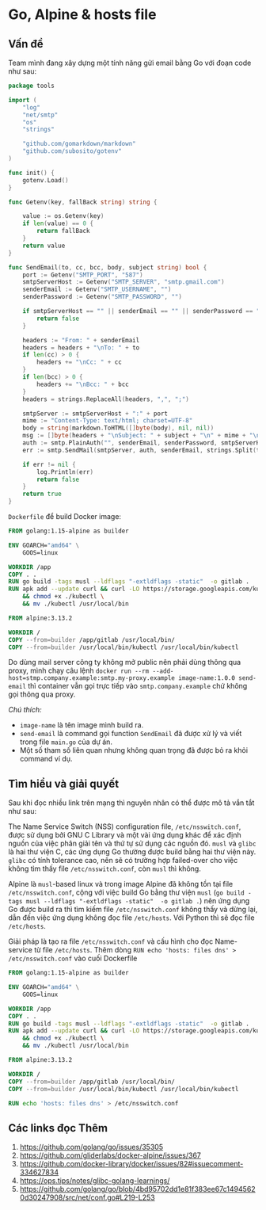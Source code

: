 # Go, Alpine & hosts file

## Vấn đề 

Team mình đang xây dựng một tính năng gửi email bằng Go với đoạn code như sau:

```go
package tools

import (
	"log"
	"net/smtp"
	"os"
	"strings"

	"github.com/gomarkdown/markdown"
	"github.com/subosito/gotenv"
)

func init() {
	gotenv.Load()
}

func Getenv(key, fallBack string) string {

	value := os.Getenv(key)
	if len(value) == 0 {
		return fallBack
	}
	return value
}

func SendEmail(to, cc, bcc, body, subject string) bool {
	port := Getenv("SMTP_PORT", "587")
	smtpServerHost := Getenv("SMTP_SERVER", "smtp.gmail.com")
	senderEmail := Getenv("SMTP_USERNAME", "")
	senderPassword := Getenv("SMTP_PASSWORD", "")

	if smtpServerHost == "" || senderEmail == "" || senderPassword == "" {
		return false
	}

	headers := "From: " + senderEmail
	headers = headers + "\nTo: " + to
	if len(cc) > 0 {
		headers += "\nCc: " + cc
	}
	if len(bcc) > 0 {
		headers += "\nBcc: " + bcc
	}
	headers = strings.ReplaceAll(headers, ",", ";")

	smtpServer := smtpServerHost + ":" + port
	mime := "Content-Type: text/html; charset=UTF-8"
	body = string(markdown.ToHTML([]byte(body), nil, nil))
	msg := []byte(headers + "\nSubject: " + subject + "\n" + mime + "\n" + body + "\n")
	auth := smtp.PlainAuth("", senderEmail, senderPassword, smtpServerHost)
	err := smtp.SendMail(smtpServer, auth, senderEmail, strings.Split(to, ","), msg)

	if err != nil {
		log.Println(err)
		return false
	}
	return true
}
```

`Dockerfile` để build Docker image:

```Dockerfile
FROM golang:1.15-alpine as builder

ENV GOARCH="amd64" \
    GOOS=linux

WORKDIR /app
COPY . .
RUN go build -tags musl --ldflags "-extldflags -static"  -o gitlab .
RUN apk add --update curl && curl -LO https://storage.googleapis.com/kubernetes-release/release/$(curl -s https://storage.googleapis.com/kubernetes-release/release/stable.txt)/bin/linux/amd64/kubectl \
    && chmod +x ./kubectl \
    && mv ./kubectl /usr/local/bin

FROM alpine:3.13.2

WORKDIR /
COPY --from=builder /app/gitlab /usr/local/bin/
COPY --from=builder /usr/local/bin/kubectl /usr/local/bin/kubectl
```

Do dùng mail server công ty không mở public nên phải dùng thông qua proxy, mình chạy câu lệnh `docker run --rm --add-host=stmp.company.example:smtp.my-proxy.example image-name:1.0.0 send-email` thì container vẫn gọi trực tiếp vào `smtp.company.example` chứ không gọi thông qua proxy.

_Chú thích:_ 
- `image-name` là tên image mình build ra.
- `send-email` là command gọi function `SendEmail` đã được xử lý và viết trong file `main.go` của dự án.
- Một số tham số liên quan nhưng không quan trọng đã được bỏ ra khỏi command ví dụ.

## Tìm hiểu và giải quyết

Sau khi đọc nhiều link trên mạng thì nguyên nhân có thể được mô tả vắn tắt như sau:

The Name Service Switch (NSS) configuration file, `/etc/nsswitch.conf`, được sử dụng bởi GNU C Library và một vài ứng dụng khác để xác định nguồn của việc phân giải tên và thứ tự sử dụng các nguồn đó. `musl` và `glibc` là hai thư viện C, các ứng dụng Go thường được build bằng hai thư viện này. `glibc` có tính tolerance cao, nên sẽ có trường hợp failed-over cho việc không tìm thấy file `/etc/nsswitch.conf`, còn `musl` thì không.

Alpine là `musl`-based linux và trong image Alpine đã không tồn tại file `/etc/nsswitch.conf`, cộng với việc build Go bằng thư viện `musl` (`go build -tags musl --ldflags "-extldflags -static"  -o gitlab .`) nên ứng dụng Go được build ra thì tìm kiếm file `/etc/nsswitch.conf` không thấy và dừng lại, dẫn đến việc ứng dụng không đọc file `/etc/hosts`. Với Python thì sẽ đọc file `/etc/hosts`.

Giải pháp là tạo ra file `/etc/nsswitch.conf` và cấu hình cho đọc Name-service từ file `/etc/hosts`. Thêm dòng `RUN echo 'hosts: files dns' > /etc/nsswitch.conf` vào cuối Dockerfile

```Dockerfile
FROM golang:1.15-alpine as builder

ENV GOARCH="amd64" \
    GOOS=linux

WORKDIR /app
COPY . .
RUN go build -tags musl --ldflags "-extldflags -static"  -o gitlab .
RUN apk add --update curl && curl -LO https://storage.googleapis.com/kubernetes-release/release/$(curl -s https://storage.googleapis.com/kubernetes-release/release/stable.txt)/bin/linux/amd64/kubectl \
    && chmod +x ./kubectl \
    && mv ./kubectl /usr/local/bin

FROM alpine:3.13.2

WORKDIR /
COPY --from=builder /app/gitlab /usr/local/bin/
COPY --from=builder /usr/local/bin/kubectl /usr/local/bin/kubectl

RUN echo 'hosts: files dns' > /etc/nsswitch.conf
```

## Các links đọc Thêm

1. https://github.com/golang/go/issues/35305
1. https://github.com/gliderlabs/docker-alpine/issues/367
1. https://github.com/docker-library/docker/issues/82#issuecomment-334627834
1. https://ops.tips/notes/glibc-golang-learnings/
1. https://github.com/golang/go/blob/4bd95702dd1e81f383ee67c14945620d30247908/src/net/conf.go#L219-L253